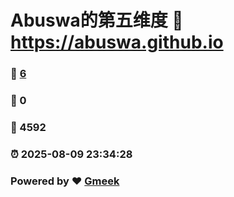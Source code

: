 # Abuswa的第五维度 :link: https://abuswa.github.io 
### :page_facing_up: [6](https://abuswa.github.io/tag.html) 
### :speech_balloon: 0 
### :hibiscus: 4592 
### :alarm_clock: 2025-08-09 23:34:28 
### Powered by :heart: [Gmeek](https://github.com/Meekdai/Gmeek)
